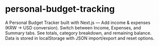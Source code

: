 # personal-budget-tracking
A Personal Budget Tracker built with Next.js —  Add income &amp; expenses (KRW → USD conversion).  Switch between Income, Expenses, and Summary tabs.  See totals, category breakdown, and remaining balance.  Data is stored in localStorage with JSON import/export and reset options.
